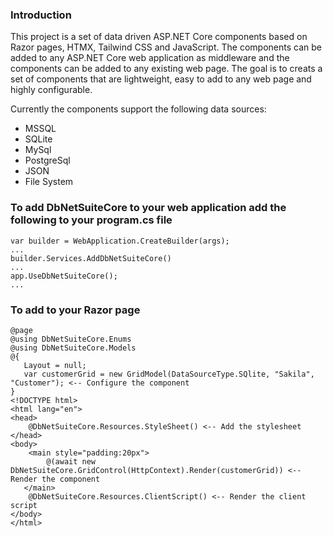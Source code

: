 ### Introduction ###
This project is a set of data driven ASP.NET Core components based on Razor pages, HTMX, Tailwind CSS and JavaScript. The components can be added to any ASP.NET Core web application as middleware and the components can be added to any existing web page. The goal is to creats a set of components that are lightweight, easy to add to any web page and highly configurable.

Currently the components support the following data sources:

 - MSSQL
 - SQLite
 - MySql
 - PostgreSql
 - JSON
 - File System

### To add **DbNetSuiteCore** to your web application add the following to your **program.cs** file ###
```
var builder = WebApplication.CreateBuilder(args);
...
builder.Services.AddDbNetSuiteCore()
...
app.UseDbNetSuiteCore();
...
```
### To add to your Razor page ###
```
@page
@using DbNetSuiteCore.Enums
@using DbNetSuiteCore.Models
@{
   Layout = null;
   var customerGrid = new GridModel(DataSourceType.SQlite, "Sakila", "Customer"); <-- Configure the component
}
<!DOCTYPE html>
<html lang="en">
<head>
    @DbNetSuiteCore.Resources.StyleSheet() <-- Add the stylesheet
</head>
<body>
    <main style="padding:20px">
        @(await new DbNetSuiteCore.GridControl(HttpContext).Render(customerGrid)) <-- Render the component
   </main>
    @DbNetSuiteCore.Resources.ClientScript() <-- Render the client script
</body>
</html>
```
